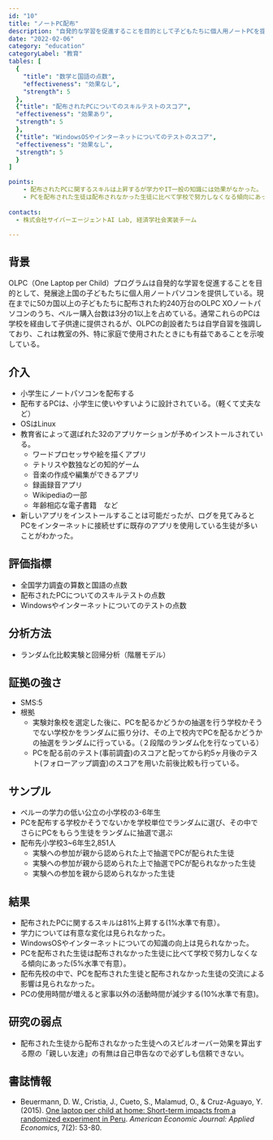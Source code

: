 ```yaml
---
id: "10"
title: "ノートPC配布"
description: "自発的な学習を促進することを目的として子どもたちに個人用ノートPCを提供するOLPC（One Laptop per Child）プログラムの効果"
date: "2022-02-06"
category: "education"
categoryLabel: "教育"
tables: [
  {
    "title": "数学と国語の点数",
    "effectiveness": "効果なし",
    "strength": 5
  },
  {"title": "配布されたPCについてのスキルテストのスコア",
  "effectiveness": "効果あり",
  "strength": 5
  },
  {"title": "WindowsOSやインターネットについてのテストのスコア",
  "effectiveness": "効果なし",
  "strength": 5
  }
]

points:
    - 配布されたPCに関するスキルは上昇するが学力やIT一般の知識には効果がなかった。
    - PCを配布された生徒は配布されなかった生徒に比べて学校で努力しなくなる傾向にあった。
 
contacts:
  - 株式会社サイバーエージェントAI Lab, 経済学社会実装チーム

---
```


## 背景
OLPC（One Laptop per Child）プログラムは自発的な学習を促進することを目的として、発展途上国の子どもたちに個人用ノートパソコンを提供している。現在までに50カ国以上の子どもたちに配布された約240万台のOLPC XOノートパソコンのうち、ペルー購入台数は3分の1以上を占めている。通常これらのPCは学校を経由して子供達に提供されるが、OLPCの創設者たちは自学自習を強調しており、これは教室の外、特に家庭で使用されたときにも有益であることを示唆している。

## 介入
- 小学生にノートパソコンを配布する
- 配布するPCは、小学生に使いやすいように設計されている。（軽くて丈夫など）
- OSはLinux
- 教育省によって選ばれた32のアプリケーションが予めインストールされている。
    - ワードプロセッサや絵を描くアプリ
    - テトリスや数独などの知的ゲーム
    - 音楽の作成や編集ができるアプリ
    - 録画録音アプリ
    - Wikipediaの一部
    - 年齢相応な電子書籍　など
- 新しいアプリをインストールすることは可能だったが、ログを見てみるとPCをインターネットに接続せずに既存のアプリを使用している生徒が多いことがわかった。

## 評価指標
- 全国学力調査の算数と国語の点数
- 配布されたPCについてのスキルテストの点数
- Windowsやインターネットについてのテストの点数

## 分析方法
- ランダム化比較実験と回帰分析（階層モデル）

## 証拠の強さ
- SMS:5
- 根拠 
    - 実験対象校を選定した後に、PCを配るかどうかの抽選を行う学校かそうでない学校かをランダムに振り分け、その上で校内でPCを配るかどうかの抽選をランダムに行っている。（２段階のランダム化を行なっている）
    - PCを配る前のテスト(事前調査)のスコアと配ってから約5ヶ月後のテスト(フォローアップ調査)のスコアを用いた前後比較も行っている。

## サンプル
- ペルーの学力の低い公立の小学校の3-6年生
- PCを配布する学校かそうでないかを学校単位でランダムに選び、その中でさらにPCをもらう生徒をランダムに抽選で選ぶ
- 配布先小学校3~6年生2,851人
  - 実験への参加が親から認められた上で抽選でPCが配られた生徒
  - 実験への参加が親から認められた上で抽選でPCが配られなかった生徒
  - 実験への参加を親から認められなかった生徒

## 結果
- 配布されたPCに関するスキルは81%上昇する(1%水準で有意）。
- 学力については有意な変化は見られなかった。
- WindowsOSやインターネットについての知識の向上は見られなかった。
- PCを配布された生徒は配布されなかった生徒に比べて学校で努力しなくなる傾向にあった(5%水準で有意）。
- 配布先校の中で、PCを配布された生徒と配布されなかった生徒の交流による影響は見られなかった。
- PCの使用時間が増えると家事以外の活動時間が減少する(10%水準で有意)。

## 研究の弱点
- 配布された生徒から配布されなかった生徒へのスピルオーバー効果を算出する際の「親しい友達」の有無は自己申告なので必ずしも信頼できない。

## 書誌情報
- Beuermann, D. W., Cristia, J., Cueto, S., Malamud, O., & Cruz-Aguayo, Y. (2015). [One laptop per child at home: Short-term impacts from a randomized experiment in Peru](https://www.aeaweb.org/articles?id=10.1257/app.20130267). *American Economic Journal: Applied Economics*, 7(2): 53-80.
